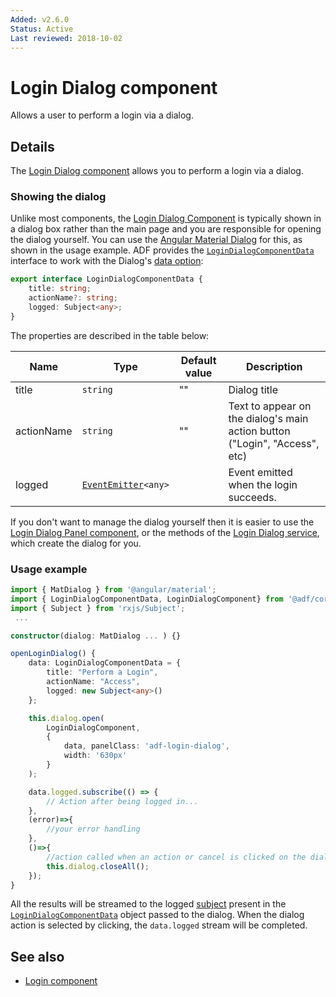 ```yaml
---
Added: v2.6.0
Status: Active
Last reviewed: 2018-10-02
---
```


# Login Dialog component

Allows a user to perform a login via a dialog.

## Details

The [Login Dialog component](../core/login-dialog.component.md) allows you to perform a login via a dialog.

### Showing the dialog

Unlike most components, the [Login Dialog Component](../core/login-dialog.component.md) is typically shown in a dialog box
rather than the main page and you are responsible for opening the dialog yourself. You can use the
[Angular Material Dialog](https://material.angular.io/components/dialog/overview) for this,
as shown in the usage example. ADF provides the [`LoginDialogComponentData`](../../lib/core/login/components/login-dialog-component-data.interface.ts) interface
to work with the Dialog's
[data option](https://material.angular.io/components/dialog/overview#sharing-data-with-the-dialog-component-):

```ts
export interface LoginDialogComponentData {
    title: string;
    actionName?: string;
    logged: Subject<any>;
}
```

The properties are described in the table below:

| Name | Type | Default value | Description |
| ---- | ---- | ------------- | ----------- |
| title | `string` | "" | Dialog title |
| actionName | `string` | "" | Text to appear on the dialog's main action button ("Login", "Access", etc) |
| logged | [`EventEmitter`](https://angular.io/api/core/EventEmitter)`<any>` |  | Event emitted when the login succeeds. |

If you don't want to manage the dialog yourself then it is easier to use the
[Login Dialog Panel component](login-dialog-panel.component.md), or the
methods of the [Login Dialog service](login-dialog.service.md), which create
the dialog for you.

### Usage example

```ts
import { MatDialog } from '@angular/material';
import { LoginDialogComponentData, LoginDialogComponent} from '@adf/core'
import { Subject } from 'rxjs/Subject';
 ...

constructor(dialog: MatDialog ... ) {}

openLoginDialog() {
    data: LoginDialogComponentData = {
        title: "Perform a Login",
        actionName: "Access",
        logged: new Subject<any>()
    };

    this.dialog.open(
        LoginDialogComponent,
        {
            data, panelClass: 'adf-login-dialog',
            width: '630px'
        }
    );

    data.logged.subscribe(() => {
        // Action after being logged in...
    }, 
    (error)=>{
        //your error handling
    }, 
    ()=>{
        //action called when an action or cancel is clicked on the dialog
        this.dialog.closeAll();
    });
}
```

All the results will be streamed to the logged [subject](http://reactivex.io/rxjs/manual/overview.html#subject) present in the [`LoginDialogComponentData`](../../lib/core/login/components/login-dialog-component-data.interface.ts) object passed to the dialog.
When the dialog action is selected by clicking, the `data.logged` stream will be completed.

## See also

-   [Login component](login.component.md)
